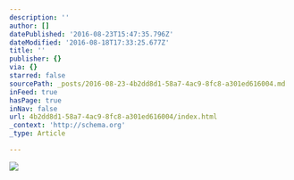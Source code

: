 ```yaml
---
description: ''
author: []
datePublished: '2016-08-23T15:47:35.796Z'
dateModified: '2016-08-18T17:33:25.677Z'
title: ''
publisher: {}
via: {}
starred: false
sourcePath: _posts/2016-08-23-4b2dd8d1-58a7-4ac9-8fc8-a301ed616004.md
inFeed: true
hasPage: true
inNav: false
url: 4b2dd8d1-58a7-4ac9-8fc8-a301ed616004/index.html
_context: 'http://schema.org'
_type: Article

---
```

![](https://the-grid-user-content.s3-us-west-2.amazonaws.com/cb85c942-c4b1-4dfd-8d90-6f224b50b7cc.jpg)